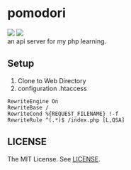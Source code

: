 pomodori
==========
[![][mit-badge]][mit] [![][issue-badge]][issue]  
an api server for my php learning.

Setup
----------
1. Clone to Web Directory
2. configuration .htaccess
```
RewriteEngine On
RewriteBase /
RewriteCond %{REQUEST_FILENAME} !-f
RewriteRule ^(.*)$ /index.php [L,QSA]
```

LICENSE
----------
The MIT License. See [LICENSE](LICENSE).

[mit]: http://opensource.org/licenses/MIT
[mit-badge]:https://img.shields.io/badge/license-MIT-444444.svg?style=flat-square
[issue]: https://github.com/prezzemolo/pomodori/issues
[issue-badge]: https://img.shields.io/github/issues/prezzemolo/pomodori.svg?style=flat-square